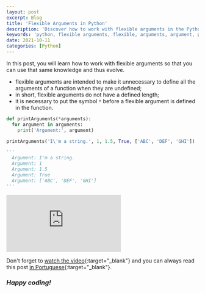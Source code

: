 ```yaml
---
layout: post
excerpt: Blog
title: 'Flexible Arguments in Python'
description: 'Discover how to work with flexible arguments in the Python programming language. Get answers to your questions with the theory and examples presented.'
keywords: 'python, flexible arguments, flexible, arguments, argument, post'
date: 2021-10-11
categories: [Python]
---
```


In this post, you will learn how to work with flexible arguments so that you can use that same knowledge and thus evolve.

- flexible arguments are intended to make it unnecessary to define all the arguments of a function when they are undefined;
- in short, flexible arguments do not have a defined length;
- it is necessary to put the symbol `*` before a flexible argument is defined in the function.

```python
def printArguments(*arguments):
  for argument in arguments:
    print('Argument:', argument)

printArguments('I\'m a string.', 1, 1.5, True, ['ABC', 'DEF', 'GHI'])

'''
  Argument: I'm a string.
  Argument: 1
  Argument: 1.5
  Argument: True
  Argument: ['ABC', 'DEF', 'GHI']
'''
```

<div class="video-container">
  <iframe src="https://www.youtube.com/embed/LhcLdqNjvpc" frameborder="0" allowfullscreen></iframe>
</div>

Don't forget to [watch the video](https://youtu.be/LhcLdqNjvpc){:target="\_blank"} and you can always read this post [in Portuguese](https://caffeinealgorithm.com/blog/argumentos-flexiveis-em-python/){:target="\_blank"}.

### _Happy coding!_
